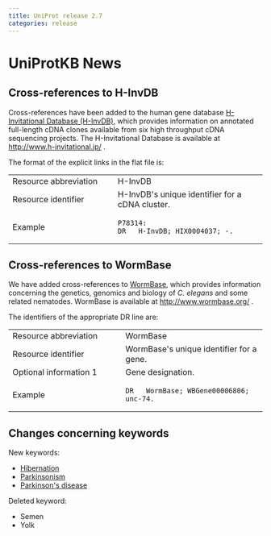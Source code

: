 ```yaml
---
title: UniProt release 2.7
categories: release
---
```


# UniProtKB News

## Cross-references to H-InvDB

Cross-references have been added to the human gene database [H-Invitational Database (H-InvDB)](http://www.h-invitational.jp/), which provides information on annotated full-length cDNA clones available from six high throughput cDNA sequencing projects. The H-Invitational Database is available at <http://www.h-invitational.jp/> .

The format of the explicit links in the flat file is:

<table><colgroup><col style="width: 41%" /><col style="width: 58%" /></colgroup><tbody><tr class="odd"><td>Resource abbreviation</td><td>H-InvDB</td></tr><tr class="even"><td>Resource identifier</td><td>H-InvDB's unique identifier for a cDNA cluster.</td></tr><tr class="odd"><td>Example</td><td><pre><code>P78314:
DR   H-InvDB; HIX0004037; -.</code></pre></td></tr></tbody></table>

## Cross-references to WormBase

We have added cross-references to [WormBase](http://www.wormbase.org/), which provides information concerning the genetics, genomics and biology of *C. elegans* and some related nematodes. WormBase is available at <http://www.wormbase.org/> .

The identifiers of the appropriate DR line are:

<table><colgroup><col style="width: 44%" /><col style="width: 55%" /></colgroup><tbody><tr class="odd"><td>Resource abbreviation</td><td>WormBase</td></tr><tr class="even"><td>Resource identifier</td><td>WormBase's unique identifier for a gene.</td></tr><tr class="odd"><td>Optional information 1</td><td>Gene designation.</td></tr><tr class="even"><td>Example</td><td><pre><code>DR   WormBase; WBGene00006806; unc-74.</code></pre></td></tr></tbody></table>

## Changes concerning keywords

New keywords:

-   [Hibernation](http://www.uniprot.org/keywords/KW-0909)
-   [Parkinsonism](http://www.uniprot.org/keywords/KW-0908)
-   [Parkinson's disease](http://www.uniprot.org/keywords/KW-0907)

Deleted keyword:

-   Semen
-   Yolk
